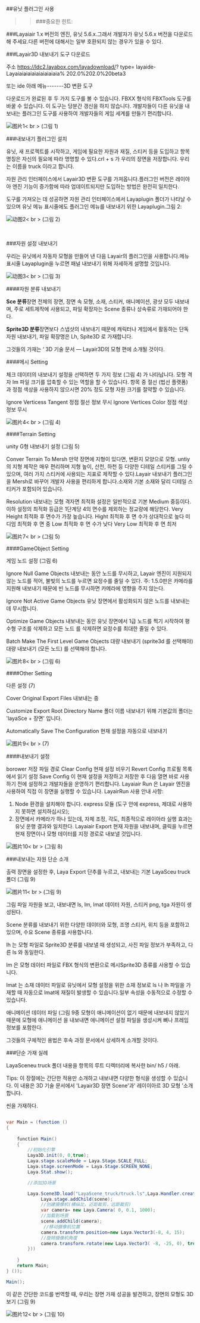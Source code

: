 ##유닛 플러그인 사용

>>###중요한 힌트:

###Layaiair 1.x 버전의 엔진, 유닛 5.6.x.그래서 개발자가 유닛 5.6.x 버전을 다운로드해 주세요.다른 버전에 대해서는 일부 호환되지 않는 경우가 있을 수 있다.



###Layair3D 내보내기 도구 다운로드

주소 https://ldc2.layabox.com/layadownload/? type= layaide-Layaiaiaiaiaiaiaiaiaiaia% 202.0%202.0%20beta3

또는 ide 아래 메뉴-------3D 변환 도구

다운로드가 완료된 후 두 가지 도구를 볼 수 있습니다. FBXX 형식의 FBXTools 도구를 바꿀 수 있습니다. 이 도구는 당분간 갱신을 하지 않습니다. 개발자들이 다른 유닛을 내보내는 플러그인 도구를 사용하여 개발자들의 게임 세계를 만들기 편리합니다.

![图片1](img/1.png)< br > (그림 1)



###내보내기 플러그인 설치

유닛, 새 프로젝트를 시작하고, 게임에 필요한 자원과 재질, 스티커 등을 도입하고 항목 명칭은 자신의 필요에 따라 명명할 수 있다.crl + s 가 우리의 장면을 저장합니다. 우리는 이름을 truck 이라고 합니다.

자원 관리 인터페이스에서 Layair3D 변환 도구를 가져옵니다.플러그인 버전은 레이야아 엔진 기능이 증가함에 따라 업데이트되지만 도입하는 방법은 완전히 일치한다.

도구를 가져오는 데 성공하면 자원 관리 인터페이스에서 Layaplugin 폴더가 나타날 수 있으며 유닛 메뉴 표시줄에도 플러그인 메뉴를 내보내기 위한 Layaplugin.그림 2:

![动图2](img/2.gif)< br > (그림 2)

​

###자원 설정 내보내기

우리는 유닛에서 자동차 모형을 만들어 낸 다음 Layair의 플러그인을 사용합니다.메뉴 표시줄 Layaplugin을 누르면 패널 내보내기 위해 자세하게 설명할 것입니다.

![动图3](img/3.gif)< br > (그림 3)



####자원 분류 내보내기

**Sce 분류**장면 전체의 장면, 장면 속 모형, 소재, 스티커, 애니메이션, 광샷 모두 내보내며, 주로 세트제작에 사용되고, 파일 확장자는 Scene 종류나 상속류로 가재되어야 한다.

**Sprite3D 분류**장면보다 스냅샷의 내보내기 때문에 캐릭터나 게임에서 활동하는 단독 자원 내보내기, 파일 확장명은 Lh, Spite3D 로 가재합니다.

그것들의 가재는 ‘ 3D 기술 문서 — Layair3D의 모형 편에 소개될 것이다.

####메시 Setting

체크 데이터의 내보내기 설정을 선택하면 두 가지 정보 (그림 4) 가 나타납니다. 모형 격자 lm 파일 크기를 압축할 수 있는 역할을 할 수 있습니다. 항목 중 절선 (법선 플랫폼) 과 정점 색상을 사용하지 않으시면 20% 정도 모형 자원 크기를 절약할 수 있습니다.

Ignore Verticess Tangent 정점 절선 정보 무시
Ignore Vertices Color 정점 색상 정보 무시

![图片4](img/4.png)< br > (그림 4)

####Terrain Setting

unity G형 내보내기 설정 (그림 5)

Conver Terrain To Mersh
만약 장면에 지형이 있다면, 변환지 모양으로 모형.
untiy 의 지형 제작은 매우 편리하며 지형 높이, 산천, 하천 등 다양한 디테일 스티커를 그릴 수 있으며, 여러 가지 스티커에 사용되는 지표로 제작할 수 있다.Layair 내보내기 플러그인을 Mersh로 바꾸어 개발자 사용을 편리하게 합니다.소재와 기본 소재와 달리 디테일 스티커가 포함되어 있습니다.

Resolution
내보내는 모형 격자면 최적화 설정은 일반적으로 기본 Medium 중등이다.이하 설정의 최적화 등급은 1단계당 4의 면수를 제외하는 정교량에 해당한다.
Very Height 최적화 후 면수가 가장 높습니다.
Hight 최적화 후 면 수가 상대적으로 높다
미디엄 최적화 후 면 중
Low 최적화 후 면 수가 낮다
Very Low 최적화 후 면 최저

![图片7](img/7.png)< br > (그림 5)

####GameObject Setting

게임 노드 설정 (그림 6)

Ignore Null Game Objects
내보내는 동안 노드를 무시하고, Layair 엔진이 지원되지 않는 노드를 적어, 불빛의 노드를 누르면 요정수를 줄일 수 있다.
주: 1.5.0판은 카메라를 지원해 내보내기 때문에 빈 노드를 무시하면 카메라에 영향을 주지 않는다.

Ignore Not Active Game Objects
유닛 장면에서 활성화되지 않은 노드를 내보내는 데 무시합니다.

Optimize Game Objects
내보내는 동안 유닛 장면에서 1급 노드를 찍기 시작하여 평수형 구조를 삭제하고 모든 노드 를 삭제하면 요정수를 최대한 줄일 수 있다.

Batch Make The First Level Game Objects
대량 내보내기 (sprite3d 를 선택해야) 대량 내보내기 (모든 노드) 를 선택해야 합니다.



 ![图片8](img/8.png)< br > (그림 6)



####Other Setting

다른 설정 (7)

Cover Original Export Files
내보내는 중

Customize Export Root Directory Name
폴더 이름 내보내기 위해 기본값의 폴더는 'layaSce + 장면' 입니다.

Automatically Save The Configuration
현재 설정을 자동으로 내보내기



 ![图片9](img/9.png)< br > (7)



####내보내기 설정

borower 저장 파일 경로
Clear Config 현재 설정 비우기
Revert Config 프로필 목록에서 읽기 설정
Save Config 이 현재 설정을 저장하고 저장한 후 다음 열면 바로 사용하기 전에 설정하고 개발자들을 운영하기 편리합니다.
Layaiair Run 은 Layair 엔진을 사용하여 직접 이 장면을 실행할 수 있습니다.
LayairRun 사용 안내 사항:
1. Node 환경을 설치해야 합니다. express 모듈 (도구 안에 express, 제대로 사용하지 못하면 설치하십시오);
2. 장면에서 카메라가 하나 있는데, 자체 조정, 각도, 최종적으로 레이아라 실행 효과는 유닛 운행 결과와 일치한다.
Layaiair Export 현재 자원을 내보내며, 클릭을 누르면 현재 장면이나 모형 데이터를 지정 경로로 내보낼 것입니다.



 ![图片10](img/10.png)< br > (그림 8)







###내보내는 자원 단순 소개

출력 장면을 설정한 후, Laya Export 단추를 누르고, 내보내는 기본 LayaSceu truck 폴더 (그림 9)



 ![图片11](img/11.png)< br > (그림 9)

그림 파일 자원을 보고, 내보내면 ls, lm, lmat 데이터 자원, 스티커 png, tga 자원이 생성된다.

Scene 분류를 내보내기 위한 다양한 데이터와 모형, 조명 스티커, 위치 등을 포함하고 있으며, 수요 Scene 종류를 사용합니다.

lh 는 모형 파일로 Sprite3D 분류를 내보낼 때 생성되고, 사진 파일 정보가 부족하고, 다른 ls 와 동일한다.

lm 은 모형 데이터 파일로 FBX 형식의 변환으로 메시Sprite3D 종류를 사용할 수 있습니다.

lmat 는 소재 데이터 파일로 유닛에서 모형 설정을 위한 소재 정보로 ls 나 lh 파일을 가재할 때 자동으로 lmat에 재질이 발생할 수 있습니다.일부 속성을 수동적으로 수정할 수 있습니다.

애니메이션 데이터 파일 (그림 9중 모형이 애니메이션이 없기 때문에 내보내지 않았기 때문에 모형에 애니메이션 을 내보내면 애니메이션 설정 파일을 생성시켜 뼈나 프레임 정보를 포함한다.

그것들의 구체적인 용법은 후속 과정 문서에서 상세하게 소개할 것이다.



###단순 가재 실례

LayaSceneu truck 폴더 내용을 항목의 루트 디렉터리에 복사한 bin/ h5 / 아래.

Tips: 이 장절에는 간단한 적용만 소개하고 내보내면 다양한 형식을 생성할 수 있습니다. 이 내용은 3D 기술 문서에서 'Layair3D 장면 Scene'과' 레이이아르 3D 모형 '소개합니다.

씬을 가재하다.


```java

var Main = (function () 
{
    
    function Main() 
    {
        //初始化引擎
        Laya3D.init(0, 0,true);
        Laya.stage.scaleMode = Laya.Stage.SCALE_FULL;
        Laya.stage.screenMode = Laya.Stage.SCREEN_NONE;
        Laya.Stat.show();

        //添加3D场景

        Laya.Scene3D.load("LayaScene_truck/truck.ls",Laya.Handler.create(null,function(scene){
             Laya.stage.addChild(scene);
             //创建摄像机(横纵比，近距裁剪，远距裁剪)
             var camera= new Laya.Camera( 0, 0.1, 1000);
             //加载到场景
             scene.addChild(camera);
              //移动摄像机位置
             camera.transform.position=new Laya.Vector3(-8, 4, 15);
             //旋转摄像机角度
             camera.transform.rotate(new Laya.Vector3( -8, -25, 0), true, false);
        }))
 
	}
 	return Main;
} ());

Main();
```


이 같은 간단한 코드를 번역할 때, 우리는 장면 가재 성공을 발견하고, 장면의 모형도 3D 보기 (그림 9)



 ![图片12](img/12.png)< br > (그림 10)

